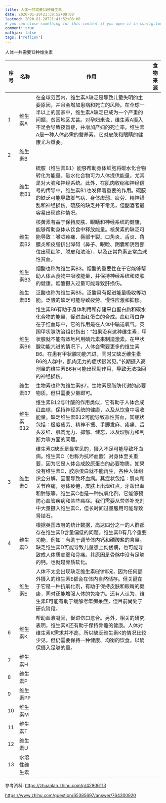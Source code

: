 ```yaml
---
title: 人体一共需要13种维生素
date: 2020-01-20T21:38:52+08:00
lastmod: 2020-01-28T21:41:52+08:00
# you can close something for this content if you open it in config.toml.
comment: true
mathjax: false
tags: ["reflink"]
---
```


人体一共需要13种维生素

|序号|名称|作用|食物来源|
|----|----|---|-------|
|1|维生素A|在全球范围内，维生素A缺乏是导致儿童失明的主要原因，并且会增加患病和死亡的风险。在全球一半以上的国家中，维生素A缺乏已成为一个严重的问题，贫困地区尤甚。对孕妇来说，维生素A摄入不足会导致夜盲症，并增加产妇的死亡率。维生素A是一种人体必需的营养素，它对皮肤和眼睛的健康尤为重要。|
|2|维生素B|
| |维生素B1|硫胺（维生素B1）能够帮助身体细胞将碳水化合物转化为能量。碳水化合物可为人体提供能量，尤其是对大脑和神经系统。此外，在肌肉收缩和神经信号的传导中，维生素B1也发挥着重要的作用。硫胺的缺乏可能导致脚气病、身体虚弱、疲劳、精神错乱和神经损伤。硫胺的缺乏并不常见，但酗酒者最容易出现这种情况。|
||维生素B2|核黄素有益于保持皮肤、眼睛和神经系统的健康，能够帮助身体从饮食中释放能量。核黄素的缺乏可能导致：喉咙疼痛、唇部干裂、口角炎、舌炎、角膜炎和皮脂排出障碍（鼻子、眼睑、阴囊和阴唇部位出现红肿、脱皮和浓液），以及正常色素正常血球性贫血。|
||维生素B3|烟酸也称为维生素B3。烟酸的重要性在于它能够帮助人体从食物中吸收能量，并保持神经系统和皮肤的健康。烟酸摄入过量可能导致肝损伤。|
||维生素B5|泛酸也称为维生素B5。泛酸具有促进能量吸收等功能。泛酸的缺乏可能导致疲劳、慢性应激和抑郁。|
||维生素B6|维生素B6有助于身体利用和存储来自蛋白质和碳水化合物的能量，促进血红蛋白的合成。血红蛋白存在于红血球中，它的作用是在人体中输送氧气。英国甲状腺防治组织指出：“如果没有这种维生素，甲状腺就不能有效地利用碘元素来制造激素。在甲状腺功能亢进的情况下，人体会需要更多的维生素B6。在患有甲状腺功能亢进，同时又缺乏维生素B6的人群中，肌肉无力的症状很常见。”长期摄入高剂量的维生素B6有可能出现副作用，导致无法挽回的神经损伤。|
||维生素B7|生物素也称为维生素B7。生物素是脂肪代谢的必要物质，但只需要少量即可。|
||维生素B12|维生素B12与叶酸的作用类似，它有助于人体合成红血球，保持神经系统的健康，以及从饮食中吸收能量。缺乏维生素B12可能导致恶性贫血，其症状包括：极度疲劳、精神不振、手脚发麻、疼痛、舌头发红、肌肉无力、抑郁、健忘，以及理解力和判断力等方面的问题。|
|3|维生素C|维生素C缺乏是最常见的，摄入不足可能导致坏血病。维生素C（也称为抗坏血酸）对身体至关重要，因为它是人体合成胶原蛋白的必要物质。如果没有维生素C，胶原蛋白就不能再生，各种人体组织会分解，因而导致坏血病。其症状包括：肌肉和关节疼痛，身体疲倦，皮肤上出现红点，牙龈出血和肿胀等。维生素C也是一种抗氧化剂，它能够预防心血管疾病和某些癌症。我们需要从营养补充剂中大量摄入维生素C，但长时间过量服用可能导致肾结石。|
|4|维生素D|根据英国政府的统计数据，高达四分之一的人群都存在维生素D含量偏低的问题。维生素D有几个重要功能，例如：有助于调节体内钙和磷酸盐的含量。缺乏维生素D可能导致儿童患上佝偻病，也可能导致成人体质虚弱和骨痛。其原因是骨骼中没有足够的钙，也就是骨质软化。|
|5|维生素E|人体不太会出现缺乏维生素E的情况，因为任何额外摄入的维生素E都会在体内自然储存。但关键在于它是一种抗氧化剂，有助于保持皮肤和眼睛的健康，同时还能增强人体的免疫力。还有人认为，维生素E可能有助于缓解老年痴呆症，但目前尚处于研究阶段。|
|6|维生素K|帮助血液凝固，促进伤口愈合。另外，相关的研究表明，维生素K还有助于保持骨骼的健康。人体对维生素K需求并不高，所以缺乏维生素K的情况比较少见，但仍需要保持一种健康、均衡的饮食，以确保摄入足够的量。|
|7|维生素H|
|8|维生素P|
|9|维生素PP|
|10|维生素M|
|11|维生素T|
|12|维生素U|
|13|水溶性维生素|


参考资料: https://zhuanlan.zhihu.com/p/42806113

https://www.zhihu.com/question/65385697/answer/764300920